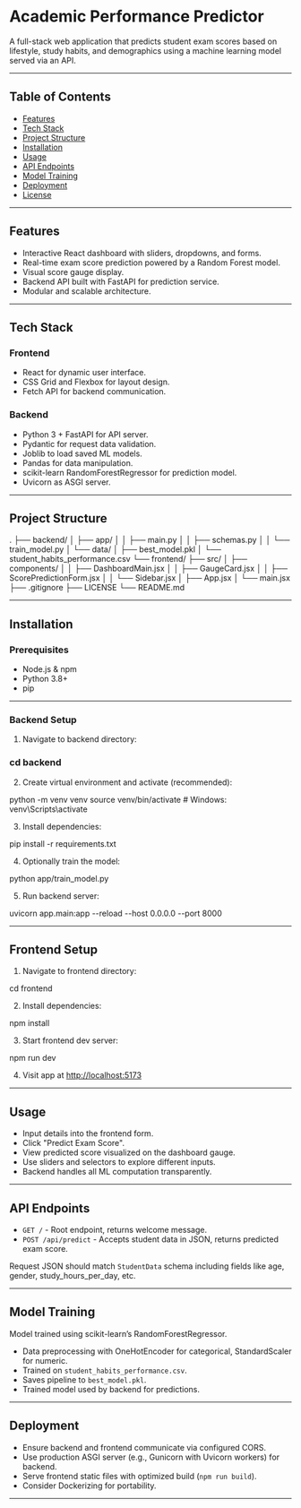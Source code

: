 # Academic Performance Predictor

A full-stack web application that predicts student exam scores based on lifestyle, study habits, and demographics using a machine learning model served via an API.

---

## Table of Contents

- [Features](#features)
- [Tech Stack](#tech-stack)
- [Project Structure](#project-structure)
- [Installation](#installation)
- [Usage](#usage)
- [API Endpoints](#api-endpoints)
- [Model Training](#model-training)
- [Deployment](#deployment)
- [License](#license)

---

## Features

- Interactive React dashboard with sliders, dropdowns, and forms.
- Real-time exam score prediction powered by a Random Forest model.
- Visual score gauge display.
- Backend API built with FastAPI for prediction service.
- Modular and scalable architecture.

---

## Tech Stack

### Frontend

- React for dynamic user interface.
- CSS Grid and Flexbox for layout design.
- Fetch API for backend communication.

### Backend

- Python 3 + FastAPI for API server.
- Pydantic for request data validation.
- Joblib to load saved ML models.
- Pandas for data manipulation.
- scikit-learn RandomForestRegressor for prediction model.
- Uvicorn as ASGI server.

---

## Project Structure

.
├── backend/
│   ├── app/
│   │   ├── main.py
│   │   ├── schemas.py
│   │   └── train_model.py
│   └── data/
│       ├── best_model.pkl
│       └── student_habits_performance.csv
└── frontend/
    ├── src/
    │   ├── components/
    │   │   ├── DashboardMain.jsx
    │   │   ├── GaugeCard.jsx
    │   │   ├── ScorePredictionForm.jsx
    │   │   └── Sidebar.jsx
    │   ├── App.jsx
    │   └── main.jsx
├── .gitignore
├── LICENSE
└── README.md




---

## Installation

### Prerequisites

- Node.js & npm
- Python 3.8+
- pip

---

### Backend Setup

1. Navigate to backend directory:

### cd backend


2. Create virtual environment and activate (recommended):

python -m venv venv
source venv/bin/activate # Windows: venv\Scripts\activate


3. Install dependencies:

pip install -r requirements.txt


4. Optionally train the model:

python app/train_model.py


5. Run backend server:

uvicorn app.main:app --reload --host 0.0.0.0 --port 8000


---

## Frontend Setup

1. Navigate to frontend directory:

cd frontend


2. Install dependencies:

npm install


3. Start frontend dev server:

npm run dev


4. Visit app at [http://localhost:5173](http://localhost:5173)

---

## Usage

- Input details into the frontend form.
- Click "Predict Exam Score".
- View predicted score visualized on the dashboard gauge.
- Use sliders and selectors to explore different inputs.
- Backend handles all ML computation transparently.

---

## API Endpoints

- `GET /` - Root endpoint, returns welcome message.
- `POST /api/predict` - Accepts student data in JSON, returns predicted exam score.

Request JSON should match `StudentData` schema including fields like age, gender, study_hours_per_day, etc.

---

## Model Training

Model trained using scikit-learn’s RandomForestRegressor.

- Data preprocessing with OneHotEncoder for categorical, StandardScaler for numeric.
- Trained on `student_habits_performance.csv`.
- Saves pipeline to `best_model.pkl`.
- Trained model used by backend for predictions.

---

## Deployment

- Ensure backend and frontend communicate via configured CORS.
- Use production ASGI server (e.g., Gunicorn with Uvicorn workers) for backend.
- Serve frontend static files with optimized build (`npm run build`).
- Consider Dockerizing for portability.

---




